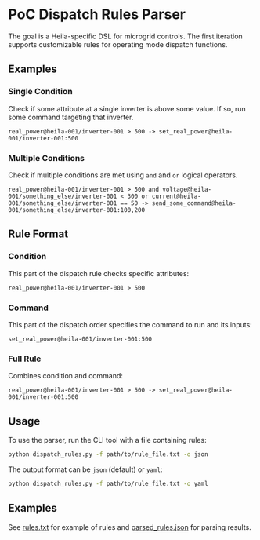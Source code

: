 # PoC Dispatch Rules Parser

The goal is a Heila-specific DSL for microgrid controls. The first iteration supports customizable rules for operating mode dispatch functions.

## Examples

### Single Condition
Check if some attribute at a single inverter is above some value. If so, run some command targeting that inverter.

```text
real_power@heila-001/inverter-001 > 500 -> set_real_power@heila-001/inverter-001:500
```
### Multiple Conditions
Check if multiple conditions are met using `and` and `or` logical operators.

```text
real_power@heila-001/inverter-001 > 500 and voltage@heila-001/something_else/inverter-001 < 300 or current@heila-001/something_else/inverter-001 == 50 -> send_some_command@heila-001/something_else/inverter-001:100,200
```

## Rule Format
### Condition
This part of the dispatch rule checks specific attributes:
```text
real_power@heila-001/inverter-001 > 500
```

### Command
This part of the dispatch order specifies the command to run and its inputs:
```text
set_real_power@heila-001/inverter-001:500
```

### Full Rule
Combines condition and command:
```text
real_power@heila-001/inverter-001 > 500 -> set_real_power@heila-001/inverter-001:500
```
## Usage
To use the parser, run the CLI tool with a file containing rules:

```sh
python dispatch_rules.py -f path/to/rule_file.txt -o json
```
The output format can be `json` (default) or `yaml`:

```sh
python dispatch_rules.py -f path/to/rule_file.txt -o yaml
```

## Examples
See [rules.txt](example/rules.txt) for example of rules and [parsed_rules.json](example%2Fparsed_rules.json) for parsing results. 